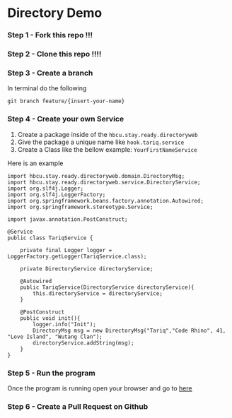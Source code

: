 # Directory Demo

### Step 1 - Fork this repo !!!
### Step 2 - Clone this repo !!!!
### Step 3 - Create a branch
In terminal do the following

```
git branch feature/{insert-your-name}
```

### Step 4 - Create your own Service 

1. Create a package inside of the ```hbcu.stay.ready.directoryweb```
2. Give the package a unique name like ```hook.tariq.service```
3. Create a Class like the bellow example: ```YourFirstNameService```

Here is an example

```
import hbcu.stay.ready.directoryweb.domain.DirectoryMsg;
import hbcu.stay.ready.directoryweb.service.DirectoryService;
import org.slf4j.Logger;
import org.slf4j.LoggerFactory;
import org.springframework.beans.factory.annotation.Autowired;
import org.springframework.stereotype.Service;

import javax.annotation.PostConstruct;

@Service
public class TariqService {

    private final Logger logger = LoggerFactory.getLogger(TariqService.class);

    private DirectoryService directoryService;

    @Autowired
    public TariqService(DirectoryService directoryService){
        this.directoryService = directoryService;
    }

    @PostConstruct
    public void init(){
        logger.info("Init");
        DirectoryMsg msg = new DirectoryMsg("Tariq","Code Rhino", 41, "Love Island", "Wutang Clan");
        directoryService.addString(msg);
    }
}
```

### Step 5 - Run the program

Once the program is running open your browser and go to [here](http://localhost:8080/)

### Step 6 - Create a Pull Request on Github